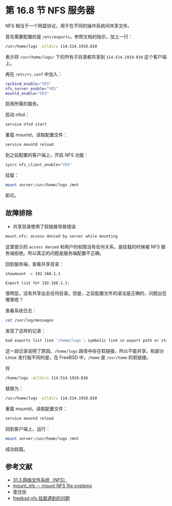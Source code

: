 # 第 16.8 节 NFS 服务器

NFS 相当于一个网盘协议，用于在不同的操作系统间共享文件。

首先需要配置的是 `/etc/exports`，参照文档的指示，加上一行：

```sh
/usr/home/logs -alldirs 114.514.1919.810
```

表示将 `/usr/home/logs/` 下的所有子目录都共享到 `114.514.1919.810` 这个客户端上。

再在 `/etc/rc.conf` 中加入：

```sh
rpcbind_enable="YES"
nfs_server_enable="YES"
mountd_enable="YES"
```
启用所需的服务。

启动 nfsd：

```sh
service nfsd start
```
重载 mountd，读取配置文件：

```sh
service mountd reload
```
到之前配置的客户端上，开启 NFS 功能：

```sh
sysrc nfs_client_enable="YES"
```
挂载：

```sh
mount server:/usr/home/logs /mnt
```
即可。

## 故障排除

 - 共享目录使用了软链接导致错误


```sh
mount.nfs: access denied by server while mounting
```
这里提示的 `access denied` 和用户的权限没有任何关系，是挂载的时候被 NFS 服务端拒绝。所以真正的问题是服务端配置不正确。

回到服务端，查看共享目录：

```sh
showmount -e 192.168.1.1
```

```sh
Export list for 192.168.1.1:
```
很明显，没有共享出去任何目录。但是，之前配置文件的语法是正确的，问题出在哪里呢？

查看系统日志：

```sh
cat /var/log/messages
```
发现了这样的记录：

```sh
bad exports list line '/home/logs': symbolic link in export path or statfs failed
```
这一段记录说明了原因，`/home/logs` 路径中存在软链接，所以不能共享。和部分 Linux 发行版不同的是，在 FreeBSD 中，`/home` 是 `/usr/home` 的软链接。


将

```sh
/home/logs -alldirs 114.514.1919.810
```


替换为：


```sh
/usr/home/logs -alldirs 114.514.1919.810
```
重载 mountd，读取配置文件：

```sh
service mountd reload
```
回到客户端上，运行：

```sh
mount server:/usr/home/logs /mnt
```
成功挂载。

## 参考文献

- [31.3.网络文件系统（NFS）](https://handbook.bsdcn.org/di-31-zhang-wang-luo-fu-wu-qi/31.3.-wang-luo-wen-jian-xi-tong-nfs.html)
- [mount_nfs -- mount NFS file systems](https://www.freebsd.org/cgi/man.cgi?mount_nfs(8))
- [李守中](https://note.lishouzhong.com/article/translation/sitemap-index.html)
- [freebsd nfs 挂载遇到的问题](https://blog.51cto.com/chhquan/1708250)

